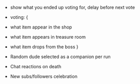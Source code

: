 * show what you ended up voting for, delay before next vote

* voting: {
 * what item appear in the shop
 * what item appears in treasure room
 * what item drops from the boss
}

* Random dude selected as a companion per run
* Chat reactions on death
* New subs/followers celebration